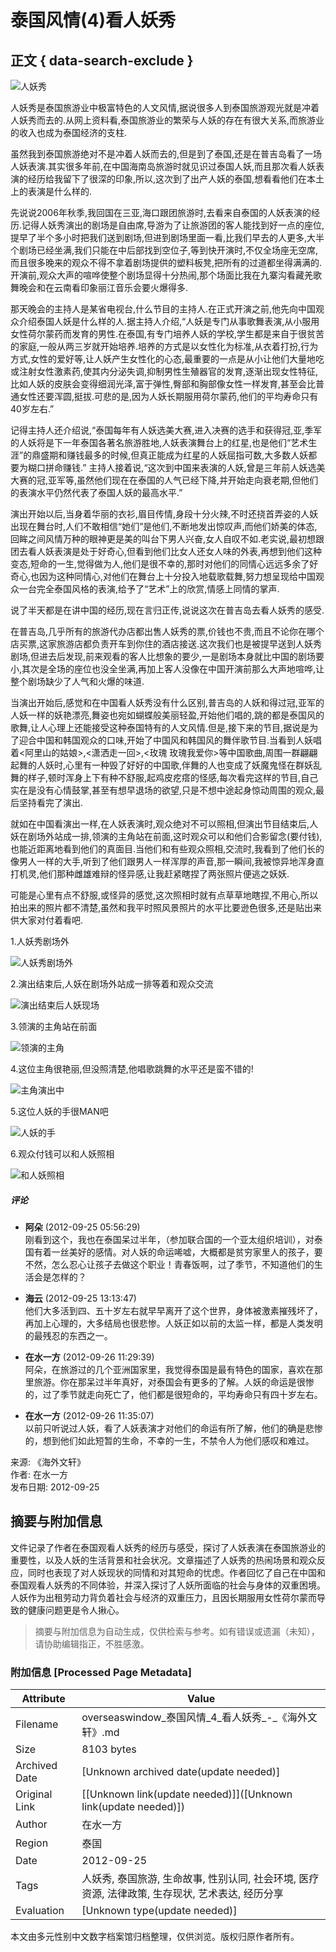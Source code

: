 # 泰国风情(4)看人妖秀

## 正文 { data-search-exclude }


![人妖秀](http://blog.creaders.net/upfile/20120628/20120628232128_93113.jpg)

人妖秀是泰国旅游业中极富特色的人文风情,据说很多人到泰国旅游观光就是冲着人妖秀而去的.从网上资料看,泰国旅游业的繁荣与人妖的存在有很大关系,而旅游业的收入也成为泰国经济的支柱.

虽然我到泰国旅游绝对不是冲着人妖而去的,但是到了泰国,还是在普吉岛看了一场人妖表演.其实很多年前,在中国海南岛旅游时就见识过泰国人妖,而且那次看人妖表演的经历给我留下了很深的印象,所以,这次到了出产人妖的泰国,想看看他们在本土上的表演是什么样的.

先说说2006年秋季,我回国在三亚,海口跟团旅游时,去看来自泰国的人妖表演的经历.记得人妖秀演出的剧场是自由席,导游为了让旅游团的客人能找到好一点的座位,提早了半个多小时把我们送到剧场,但进到剧场里面一看,比我们早去的人更多,大半个剧场已经坐满,我们只能在中后部找到空位子,等到快开演时,不仅全场座无空席,而且很多晚来的观众不得不拿着剧场提供的塑料板凳,把所有的过道都坐得满满的.开演前,观众大声的喧哗使整个剧场显得十分热闹,那个场面比我在九寨沟看藏羌歌舞晚会和在云南看印象丽江音乐会要火爆得多.

那天晚会的主持人是某省电视台,什么节目的主持人.在正式开演之前,他先向中国观众介绍泰国人妖是什么样的人.据主持人介绍,“人妖是专门从事歌舞表演,从小服用女性荷尔蒙药而发育的男性.在泰国,有专门培养人妖的学校,学生都是来自于很贫苦的家庭,一般从两三岁就开始培养.培养的方式是以女性化为标准,从衣着打扮,行为方式,女性的爱好等,让人妖产生女性化的心态,最重要的一点是从小让他们大量地吃或注射女性激素药,使其内分泌失调,抑制男性生殖器官的发育,逐渐出现女性特征,比如人妖的皮肤会变得细润光泽,富于弹性,臀部和胸部像女性一样发育,甚至会比普通女性还要浑圆,挺拔.可悲的是,因为人妖长期服用荷尔蒙药,他们的平均寿命只有40岁左右.”

记得主持人还介绍说,“泰国每年有人妖选美大赛,进入决赛的选手和获得冠,亚,季军的人妖将是下一年泰国各著名旅游胜地,人妖表演舞台上的红星,也是他们“艺术生涯”的鼎盛期和赚钱最多的时候,但真正能成为红星的人妖屈指可数,大多数人妖都要为糊口拼命赚钱.” 主持人接着说,“这次到中国来表演的人妖,曾是三年前人妖选美大赛的冠,亚军等,虽然他们现在在泰国的人气已经下降,并开始走向衰老期,但他们的表演水平仍然代表了泰国人妖的最高水平.”

演出开始以后,当身着华丽的衣衫,眉目传情,身段十分火辣,不时还挠首弄姿的人妖出现在舞台时,人们不敢相信“她们”是他们,不断地发出惊叹声,而他们娇美的体态,回眸之间风情万种的眼神更是美的叫台下男人兴奋,女人自叹不如.老实说,最初想跟团去看人妖表演是处于好奇心,但看到他们比女人还女人味的外表,再想到他们这种变态,短命的一生,觉得做为人,他们是很不幸的,那时对他们的同情心远远多余了好奇心,也因为这种同情心,对他们在舞台上十分投入地载歌载舞,努力想呈现给中国观众一台完全泰国风格的表演,给予了“艺术”上的欣赏,情感上同情的掌声.

说了半天都是在讲中国的经历,现在言归正传,说说这次在普吉岛去看人妖秀的感受.

在普吉岛,几乎所有的旅游代办店都出售人妖秀的票,价钱也不贵,而且不论你在哪个店买票,这家旅游店都负责开车到你住的酒店接送.这次我们也是被提早送到人妖秀剧场,但进去后发现,前来观看的客人比想象的要少,一是剧场本身就比中国的剧场要小,其次是全场的座位也没全坐满,再加上客人没像在中国开演前那么大声地喧哗,让整个剧场缺少了人气和火爆的味道.

当演出开始后,感觉和在中国看人妖秀没有什么区别,普吉岛的人妖和得过冠,亚军的人妖一样的妖艳漂亮,舞姿也宛如蝴蝶般美丽轻盈,开始他们唱的,跳的都是泰国风的歌舞,让人心理上还能接受这种泰国特有的人文风情.但是,接下来的节目,据说是为了迎合中国和韩国观众的口味,开始了中国风和韩国风的舞伴歌节目.当看到人妖唱着<阿里山的姑娘>,<潇洒走一回>,<玫瑰 玫瑰我爱你>等中国歌曲,周围一群翩翩起舞的人妖时,心里有一种毁了好好的中国歌,伴舞的人也变成了妖魔鬼怪在群妖乱舞的样子,顿时浑身上下有种不舒服,起鸡皮疙瘩的怪感,每次看完这样的节目,自己实在是没有心情鼓掌,甚至有想早退场的欲望,只是不想中途起身惊动周围的观众,最后坚持看完了演出.

就如在中国看演出一样,在人妖表演时,观众绝对不可以照相,但演出节目结束后,人妖在剧场外站成一排,领演的主角站在前面,这时观众可以和他们合影留念(要付钱),也能近距离地看到他们的真面目.当他们和有些观众照相,交流时,我看到了他们长的像男人一样的大手,听到了他们跟男人一样浑厚的声音,那一瞬间,我被惊异地浑身直打机灵,他们那种雌雄难辩的怪异感,让我赶紧瞎捏了两张照片便逃之妖妖.

可能是心里有点不舒服,或怪异的感觉,这次照相时就有点草草地瞎捏,不用心,所以拍出来的照片都不清楚,虽然和我平时照风景照片的水平比要逊色很多,还是贴出来供大家对付着看吧.

1.人妖秀剧场外

![人妖秀剧场外](http://blog.creaders.net/upfile/20120628/20120628232128_93113.jpg)

2.演出结束后,人妖在剧场外站成一排等着和观众交流

![演出结束后人妖现场](http://blog.creaders.net/upfile/20120628/20120628232306_58314.jpg)

3.领演的主角站在前面

![领演的主角](http://blog.creaders.net/upfile/20120628/20120628232356_44970.jpg)

4.这位主角很艳丽,但没照清楚,他唱歌跳舞的水平还是蛮不错的!

![主角演出中](http://blog.creaders.net/upfile/20120628/20120628232610_71379.jpg)

5.这位人妖的手很MAN吧

![人妖的手](http://blog.creaders.net/upfile/20120628/20120628232728_86192.jpg)

6.观众付钱可以和人妖照相

![和人妖照相](http://blog.creaders.net/upfile/20120628/20120628232919_39416.jpg)

##### 评论

- **阿朵** (2012-09-25 05:56:29)  
  刚看到这个，我也在泰国呆过半年，（参加联合国的一个亚太组织培训），对泰国有着一丝美好的感情。对人妖的命运唏嘘，大概都是贫穷家里人的孩子，要不然，怎么忍心让孩子去做这个职业！青春饭啊，过了季节，不知道他们的生活会是怎样的？

- **海云** (2012-09-25 13:13:47)  
  他们大多活到四、五十岁左右就早早离开了这个世界，身体被激素摧残坏了，再加上心理的，大多结局也很悲惨。人妖正如以前的太监一样，都是人类发明的最残忍的东西之一。

- **在水一方** (2012-09-26 11:29:39)  
  阿朵，在旅游过的几个亚洲国家里，我觉得泰国是最有特色的国家，喜欢在那里旅游。你在那呆过半年真好，对泰国会有更多的了解。人妖的命运是很惨的，过了季节就走向死亡了，他们都是很短命的，平均寿命只有四十岁左右。

- **在水一方** (2012-09-26 11:35:07)  
  以前只听说过人妖，看了人妖表演才对他们的命运有所了解，他们的确是悲惨的，想到他们如此短暂的生命，不幸的一生，不禁令人为他们感叹和难过。

来源: 《海外文轩》  
作者: 在水一方  
发布日期: 2012-09-25  
<!-- tcd_original_link https://overseaswindow.com/home/nodebody/5218/477 -->


## 摘要与附加信息

<!-- tcd_abstract -->
文件记录了作者在泰国观看人妖秀的经历与感受，探讨了人妖表演在泰国旅游业的重要性，以及人妖的生活背景和社会状况。文章描述了人妖秀的热闹场景和观众反应，同时也表现了对人妖现状的同情和对其短命的忧虑。作者回忆了自己在中国和泰国观看人妖秀的不同体验，并深入探讨了人妖所面临的社会与身体的双重困境。人妖作为出租劳动力背负着社会与经济的双重压力，且因长期服用女性荷尔蒙而导致的健康问题更是令人揪心。
<!-- tcd_abstract_end -->

> 摘要与附加信息为自动生成，仅供检索与参考。如有错误或遗漏（未知），请协助编辑指正，不胜感激。

### 附加信息 [Processed Page Metadata]

| Attribute       | Value                                  |
|-----------------|----------------------------------------|
| Filename        | overseaswindow_泰国风情_4_看人妖秀_-_《海外文轩》.md                             |
| Size            | 8103 bytes                           |
| Archived Date   | [Unknown archived date(update needed)]                             |
| Original Link   | [[Unknown link(update needed)]]([Unknown link(update needed)])                       |
| Author          | 在水一方                               |
| Region          | 泰国                               |
| Date            | 2012-09-25                                 |
| Tags            | 人妖秀, 泰国旅游, 生命故事, 性别认同, 社会环境, 医疗资源, 法律政策, 生存现状, 艺术表达, 经历分享                                 |
| Evaluation            | [Unknown type(update needed)]                                 |
<!-- tcd_table_end -->

本文由多元性别中文数字档案馆归档整理，仅供浏览。版权归原作者所有。
